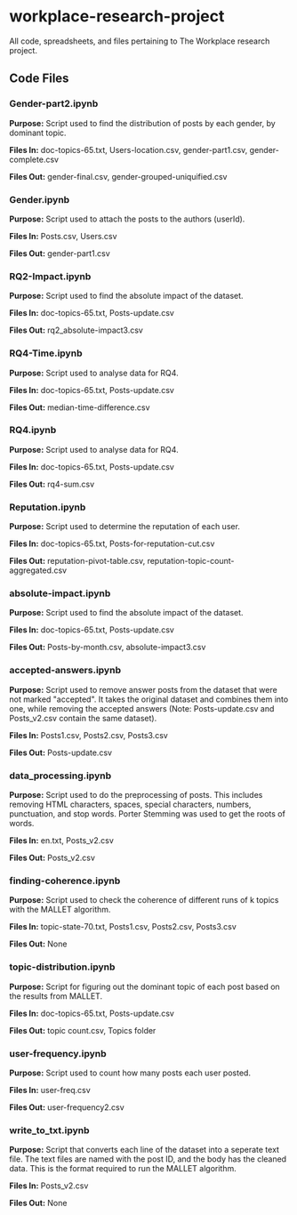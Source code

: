 # workplace-research-project
All code, spreadsheets, and files pertaining to The Workplace research project.

## Code Files

### Gender-part2.ipynb

**Purpose:** Script used to find the distribution of posts by each gender, by dominant topic.

**Files In:** doc-topics-65.txt, Users-location.csv, gender-part1.csv, gender-complete.csv

**Files Out:** gender-final.csv, gender-grouped-uniquified.csv

### Gender.ipynb

**Purpose:** Script used to attach the posts to the authors (userId).

**Files In:** Posts.csv, Users.csv

**Files Out:** gender-part1.csv

### RQ2-Impact.ipynb

**Purpose:** Script used to find the absolute impact of the dataset.

**Files In:** doc-topics-65.txt, Posts-update.csv

**Files Out:** rq2_absolute-impact3.csv

### RQ4-Time.ipynb

**Purpose:** Script used to analyse data for RQ4.

**Files In:** doc-topics-65.txt, Posts-update.csv

**Files Out:** median-time-difference.csv

### RQ4.ipynb

**Purpose:** Script used to analyse data for RQ4.

**Files In:** doc-topics-65.txt, Posts-update.csv

**Files Out:** rq4-sum.csv

### Reputation.ipynb

**Purpose:** Script used to determine the reputation of each user.

**Files In:** doc-topics-65.txt, Posts-for-reputation-cut.csv

**Files Out:** reputation-pivot-table.csv, reputation-topic-count-aggregated.csv

### absolute-impact.ipynb

**Purpose:** Script used to find the absolute impact of the dataset.

**Files In:** doc-topics-65.txt, Posts-update.csv

**Files Out:** Posts-by-month.csv, absolute-impact3.csv

### accepted-answers.ipynb

**Purpose:** Script used to remove answer posts from the dataset that were not marked "accepted". It takes the original dataset and combines them into one, while removing the accepted answers (Note: Posts-update.csv and Posts_v2.csv contain the same dataset).

**Files In:** Posts1.csv, Posts2.csv, Posts3.csv

**Files Out:** Posts-update.csv

### data_processing.ipynb

**Purpose:** Script used to do the preprocessing of posts. This includes removing HTML characters, spaces, special characters, numbers, punctuation, and stop words. Porter Stemming was used to get the roots of words.

**Files In:** en.txt, Posts_v2.csv

**Files Out:** Posts_v2.csv

### finding-coherence.ipynb

**Purpose:** Script used to check the coherence of different runs of k topics with the MALLET algorithm.

**Files In:** topic-state-70.txt, Posts1.csv, Posts2.csv, Posts3.csv

**Files Out:** None

### topic-distribution.ipynb

**Purpose:** Script for figuring out the dominant topic of each post based on the results from MALLET.

**Files In:** doc-topics-65.txt, Posts-update.csv

**Files Out:** topic count.csv, Topics folder

### user-frequency.ipynb

**Purpose:** Script used to count how many posts each user posted.

**Files In:** user-freq.csv

**Files Out:** user-frequency2.csv

### write_to_txt.ipynb

**Purpose:** Script that converts each line of the dataset into a seperate text file. The text files are named with the post ID, and the body has the cleaned data. This is the format required to run the MALLET algorithm.

**Files In:** Posts_v2.csv

**Files Out:** None

